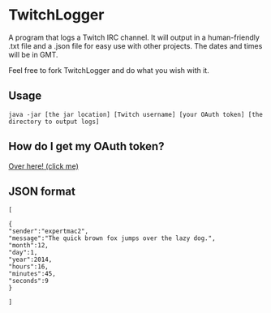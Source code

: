 TwitchLogger
============

A program that logs a Twitch IRC channel. It will output in a human-friendly .txt file and a .json file for easy use with other projects. The dates and times will be in GMT.

Feel free to fork TwitchLogger and do what you wish with it.

## Usage

`java -jar [the jar location] [Twitch username] [your OAuth token] [the directory to output logs]`

## How do I get my OAuth token?

[Over here! (click me)](http://www.twitchapps.com/tmi/)

## JSON format

```
[

{
"sender":"expertmac2",
"message":"The quick brown fox jumps over the lazy dog.",
"month":12,
"day":1,
"year":2014,
"hours":16,
"minutes":45,
"seconds":9
}

]
```
